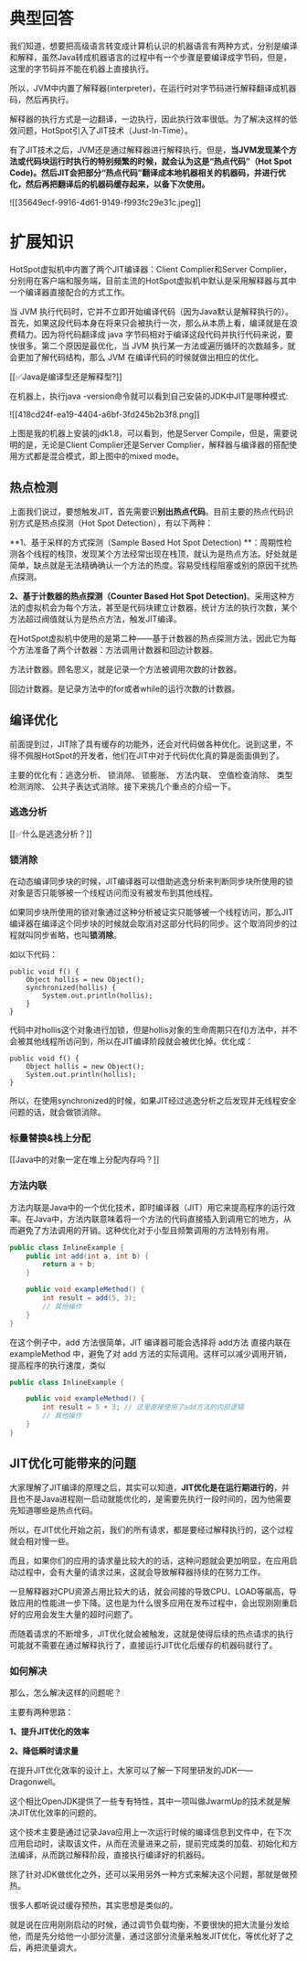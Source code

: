 # 典型回答


我们知道，想要把高级语言转变成计算机认识的机器语言有两种方式，分别是编译和解释，虽然Java转成机器语言的过程中有一个步骤是要编译成字节码，但是，这里的字节码并不能在机器上直接执行。



所以，JVM中内置了解释器(interpreter)，在运行时对字节码进行解释翻译成机器码，然后再执行。



解释器的执行方式是一边翻译，一边执行，因此执行效率很低。为了解决这样的低效问题，HotSpot引入了JIT技术（Just-In-Time）。



有了JIT技术之后，JVM还是通过解释器进行解释执行。但是，**当JVM发现某个方法或代码块运行时执行的特别频繁的时候，就会认为这是“热点代码”（Hot Spot Code)。然后JIT会把部分“热点代码”翻译成本地机器相关的机器码，并进行优化，然后再把翻译后的机器码缓存起来，以备下次使用。**

![[35649ecf-9916-4d61-9149-f993fc29e31c.jpeg]]

  


# 扩展知识


HotSpot虚拟机中内置了两个JIT编译器：Client Complier和Server Complier，分别用在客户端和服务端，目前主流的HotSpot虚拟机中默认是采用解释器与其中一个编译器直接配合的方式工作。



当 JVM 执行代码时，它并不立即开始编译代码（因为Java默认是解释执行的）。首先，如果这段代码本身在将来只会被执行一次，那么从本质上看，编译就是在浪费精力。因为将代码翻译成 java 字节码相对于编译这段代码并执行代码来说，要快很多。第二个原因是最优化，当 JVM 执行某一方法或遍历循环的次数越多，就会更加了解代码结构，那么 JVM 在编译代码的时候就做出相应的优化。



[[✅Java是编译型还是解释型?]]



在机器上，执行java -version命令就可以看到自己安装的JDK中JIT是哪种模式:



![[418cd24f-ea19-4404-a6bf-3fd245b2b3f8.png]]



上图是我的机器上安装的jdk1.8，可以看到，他是Server Compile，但是，需要说明的是，无论是Client Complier还是Server Complier，解释器与编译器的搭配使用方式都是混合模式，即上图中的mixed mode。

## 热点检测


上面我们说过，要想触发JIT，首先需要识**别出热点代码**。目前主要的热点代码识别方式是热点探测（Hot Spot Detection），有以下两种：



**1、基于采样的方式探测（Sample Based Hot Spot Detection) **：周期性检测各个线程的栈顶，发现某个方法经常出现在栈顶，就认为是热点方法。好处就是简单，缺点就是无法精确确认一个方法的热度。容易受线程阻塞或别的原因干扰热点探测。



**2、基于计数器的热点探测（Counter Based Hot Spot Detection)**。采用这种方法的虚拟机会为每个方法，甚至是代码块建立计数器，统计方法的执行次数，某个方法超过阀值就认为是热点方法，触发JIT编译。



在HotSpot虚拟机中使用的是第二种——基于计数器的热点探测方法，因此它为每个方法准备了两个计数器：方法调用计数器和回边计数器。



方法计数器。顾名思义，就是记录一个方法被调用次数的计数器。

回边计数器。是记录方法中的for或者while的运行次数的计数器。



## 编译优化
前面提到过，JIT除了具有缓存的功能外，还会对代码做各种优化。说到这里，不得不佩服HotSpot的开发者，他们在JIT中对于代码优化真的算是面面俱到了。



主要的优化有：逃逸分析、 锁消除、 锁膨胀、 方法内联、 空值检查消除、 类型检测消除、 公共子表达式消除。接下来挑几个重点的介绍一下。



### 逃逸分析


[[✅什么是逃逸分析？]]



### 锁消除
在动态编译同步块的时候，JIT编译器可以借助逃逸分析来判断同步块所使用的锁对象是否只能够被一个线程访问而没有被发布到其他线程。



如果同步块所使用的锁对象通过这种分析被证实只能够被一个线程访问，那么JIT编译器在编译这个同步块的时候就会取消对这部分代码的同步。这个取消同步的过程就叫同步省略，也叫**锁消除**。



如以下代码：

```plain
public void f() {
    Object hollis = new Object();
    synchronized(hollis) {
        System.out.println(hollis);
    }
}

```

代码中对hollis这个对象进行加锁，但是hollis对象的生命周期只在f()方法中，并不会被其他线程所访问到，所以在JIT编译阶段就会被优化掉。优化成：



```plain
public void f() {
    Object hollis = new Object();
    System.out.println(hollis);
}
```



所以，在使用synchronized的时候，如果JIT经过逃逸分析之后发现并无线程安全问题的话，就会做锁消除。



### 标量替换&栈上分配


[[Java中的对象一定在堆上分配内存吗？]]





### 方法内联


方法内联是Java中的一个优化技术，即时编译器（JIT）用它来提高程序的运行效率。在Java中，方法内联意味着将一个方法的代码直接插入到调用它的地方，从而避免了方法调用的开销。这种优化对于小型且频繁调用的方法特别有用。



```java
public class InlineExample {
    public int add(int a, int b) {
        return a + b;
    }

    public void exampleMethod() {
        int result = add(5, 3);
        // 其他操作
    }
}
```



在这个例子中，add 方法很简单，JIT 编译器可能会选择将 add方法 直接内联在 exampleMethod 中，避免了对 add 方法的实际调用。这样可以减少调用开销，提高程序的执行速度，类似



```java
public class InlineExample {

    public void exampleMethod() {
        int result = 5 + 3; // 这里直接使用了add方法的内部逻辑
        // 其他操作
    }
}

```



## JIT优化可能带来的问题
大家理解了JIT编译的原理之后，其实可以知道，**JIT优化是在运行期进行的**，并且也不是Java进程刚一启动就能优化的，是需要先执行一段时间的，因为他需要先知道哪些是热点代码。



所以，在JIT优化开始之前，我们的所有请求，都是要经过解释执行的，这个过程就会相对慢一些。



而且，如果你们的应用的请求量比较大的的话，这种问题就会更加明显，在应用启动过程中，会有大量的请求过来，这就会导致解释器持续的在努力工作。



一旦解释器对CPU资源占用比较大的话，就会间接的导致CPU、LOAD等飙高，导致应用的性能进一步下降。这也是为什么很多应用在发布过程中，会出现刚刚重启好的应用会发生大量的超时问题了。



而随着请求的不断增多，JIT优化就会被触发，这就是使得后续的热点请求的执行可能就不需要在通过解释执行了，直接运行JIT优化后缓存的机器码就行了。



### 如何解决
那么，怎么解决这样的问题呢？



主要有两种思路：



**1、提升JIT优化的效率**

**2、降低瞬时请求量**



在提升JIT优化效率的设计上，大家可以了解一下阿里研发的JDK——Dragonwell。



这个相比OpenJDK提供了一些专有特性，其中一项叫做JwarmUp的技术就是解决JIT优化效率的问题的。



这个技术主要是通过记录Java应用上一次运行时候的编译信息到文件中，在下次应用启动时，读取该文件，从而在流量进来之前，提前完成类的加载、初始化和方法编译，从而跳过解释阶段，直接执行编译好的机器码。



除了针对JDK做优化之外，还可以采用另外一种方式来解决这个问题，那就是做预热。



很多人都听说过缓存预热，其实思想是类似的。



就是说在应用刚刚启动的时候，通过调节负载均衡，不要很快的把大流量分发给他，而是先分给他一小部分流量，通过这部分流量来触发JIT优化，等优化好了之后，再把流量调大。  




